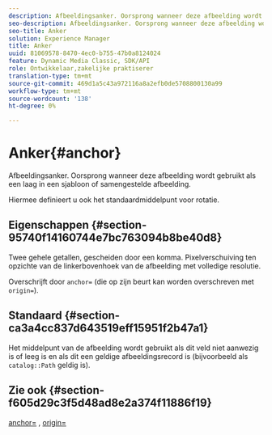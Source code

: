 ```yaml
---
description: Afbeeldingsanker. Oorsprong wanneer deze afbeelding wordt gebruikt als een laag in een sjabloon of samengestelde afbeelding.
seo-description: Afbeeldingsanker. Oorsprong wanneer deze afbeelding wordt gebruikt als een laag in een sjabloon of samengestelde afbeelding.
seo-title: Anker
solution: Experience Manager
title: Anker
uuid: 81069578-8470-4ec0-b755-47b0a8124024
feature: Dynamic Media Classic, SDK/API
role: Ontwikkelaar,zakelijke praktiserer
translation-type: tm+mt
source-git-commit: 469d1a5c43a972116a8a2efb0de5708800130a99
workflow-type: tm+mt
source-wordcount: '138'
ht-degree: 0%

---
```



# Anker{#anchor}

Afbeeldingsanker. Oorsprong wanneer deze afbeelding wordt gebruikt als een laag in een sjabloon of samengestelde afbeelding.

Hiermee definieert u ook het standaardmiddelpunt voor rotatie.

## Eigenschappen {#section-95740f14160744e7bc763094b8be40d8}

Twee gehele getallen, gescheiden door een komma. Pixelverschuiving ten opzichte van de linkerbovenhoek van de afbeelding met volledige resolutie.

Overschrijft door `anchor=` (die op zijn beurt kan worden overschreven met `origin=`).

## Standaard {#section-ca3a4cc837d643519eff15951f2b47a1}

Het middelpunt van de afbeelding wordt gebruikt als dit veld niet aanwezig is of leeg is en als dit een geldige afbeeldingsrecord is (bijvoorbeeld als `catalog::Path` geldig is).

## Zie ook {#section-f605d29c3f5d48ad8e2a374f11886f19}

[anchor=](/help/aem-is-ir-api/is-api/http-ref/image-serving-api-ref/c-http-protocol-reference/c-command-reference/r-anchor.md) ,  [origin=](/help/aem-is-ir-api/is-api/http-ref/image-serving-api-ref/c-http-protocol-reference/c-command-reference/r-origin.md)

